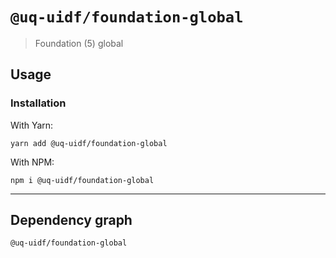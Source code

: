 # `@uq-uidf/foundation-global`

> Foundation (5) global

## Usage

### Installation

With Yarn:
```shell
yarn add @uq-uidf/foundation-global
```

With NPM:
```shell
npm i @uq-uidf/foundation-global
```

---

## Dependency graph

```shell
@uq-uidf/foundation-global
```